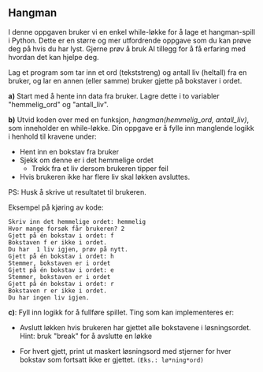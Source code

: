 ## Hangman

I denne oppgaven bruker vi en enkel while-løkke for å lage et hangman-spill i Python. Dette er en større og mer utfordrende oppgave som du kan prøve deg på hvis du har lyst. Gjerne prøv å bruk AI tillegg for å få erfaring med hvordan det kan hjelpe deg.

Lag et program som tar inn et ord (tekststreng) og antall liv (heltall) fra en bruker, og lar en annen (eller samme) bruker gjette på bokstaver i ordet. 

**a)** Start med å hente inn data fra bruker. Lagre dette i to variabler "hemmelig_ord" og "antall_liv".

**b)** Utvid koden over med en funksjon, *hangman(hemmelig_ord, antall_liv)*, som inneholder en while-løkke. Din oppgave er å fylle inn manglende logikk i henhold til kravene under: 

* Hent inn en bokstav fra bruker
* Sjekk om denne er i det hemmelige ordet 
  * Trekk fra et liv dersom brukeren tipper feil
 * Hvis brukeren ikke har flere liv skal løkken avsluttes.

PS: Husk å skrive ut resultatet til brukeren.

Eksempel på kjøring av kode:

```
Skriv inn det hemmelige ordet: hemmelig
Hvor mange forsøk får brukeren? 2
Gjett på én bokstav i ordet: f
Bokstaven f er ikke i ordet.
Du har  1 liv igjen, prøv på nytt.
Gjett på én bokstav i ordet: h
Stemmer, bokstaven er i ordet
Gjett på én bokstav i ordet: e
Stemmer, bokstaven er i ordet
Gjett på én bokstav i ordet: r
Bokstaven r er ikke i ordet.
Du har ingen liv igjen.
```

**c)**: Fyll inn logikk for å fullføre spillet. Ting som kan implementeres er:

* Avslutt løkken hvis brukeren har gjettet alle bokstavene i løsningsordet. Hint: bruk "break" for å avslutte en løkke

* For hvert gjett, print ut maskert løsningsord med stjerner for hver bokstav som fortsatt ikke er gjettet. `(Eks.: lø*ning*ord)`

